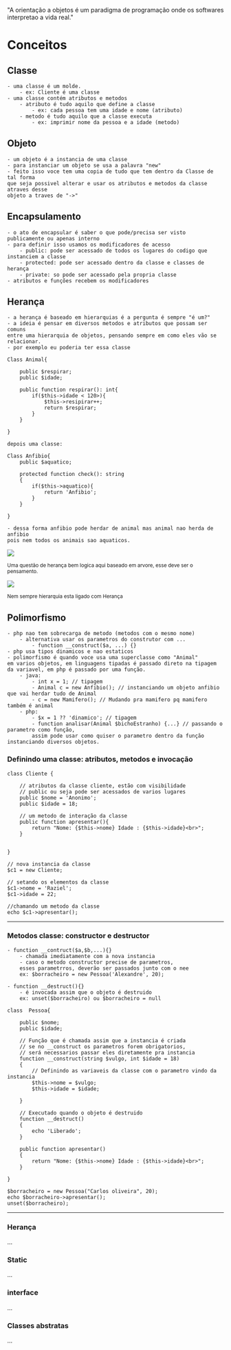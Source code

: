 "A orientação a objetos é um paradigma de programação onde os softwares interpretao a vida real."

# Conceitos

## Classe

    - uma classe é um molde.
        - ex: Cliente é uma classe
    - uma classe contém atributos e metodos
        - atributo é tudo aquilo que define a classe
            - ex: cada pessoa tem uma idade e nome (atributo)
        - metodo é tudo aquilo que a classe executa
            - ex: imprimir nome da pessoa e a idade (metodo)

## Objeto

    - um objeto é a instancia de uma classe
    - para instanciar um objeto se usa a palavra "new"
    - feito isso voce tem uma copia de tudo que tem dentro da Classe de tal forma
    que seja possivel alterar e usar os atributos e metodos da classe atraves desse
    objeto a traves de "->"

## Encapsulamento
    
    - o ato de encapsular é saber o que pode/precisa ser visto publicamente ou apenas interno
    - para definir isso usamos os modificadores de acesso
        - public: pode ser acessado de todos os lugares do codigo que instanciem a classe
        - protected: pode ser acessado dentro da classe e classes de herança
        - private: so pode ser acessado pela propria classe
    - atributos e funções recebem os modificadores

## Herança

    - a herança é baseado em hierarquias é a pergunta é sempre "é um?"
    - a ideia é pensar em diversos metodos e atributos que possam ser comuns
    entre uma hierarquia de objetos, pensando sempre em como eles vão se relacionar.
    - por exemplo eu poderia ter essa classe

    Class Animal{

        public $respirar;
        public $idade;

        public function respirar(): int{
            if($this->idade < 120>){
                $this->resipirar++;
                return $respirar;
            }
        }

    }
    
    depois uma classe:

    Class Anfibio{
        public $aquatico;

        protected function check(): string
        {
            if($this->aquatico){
                return 'Anfibio';
            }
        }

    }

    - dessa forma anfibio pode herdar de animal mas animal nao herda de anfibio
    pois nem todos os animais sao aquaticos.

<img src="images/heranca.png">

<small>Uma questão de herança bem logica aqui baseado em arvore, esse deve ser o pensamento.</small>

<img src="images/heranca2.png">

<small>Nem sempre hierarquia esta ligado com Herança</small>

## Polimorfismo

    - php nao tem sobrecarga de metodo (metodos com o mesmo nome)
        - alternativa usar os parametros do construtor com ...
            - function __construct($a, ...) {}
    - php usa tipos dinamicos e nao estaticos
    - polimorfismo é quando voce usa uma superclasse como "Animal"
    em varios objetos, em linguagens tipadas é passado direto na tipagem
    da variavel, em php é passado por uma função.
        - java:
            - int x = 1; // tipagem
            - Animal c = new Anfibio(); // instanciando um objeto anfibio que vai herdar tudo de Animal
            - c = new Mamifero(); // Mudando pra mamifero pq mamifero também é animal
        - php:
            - $x = 1 ?? 'dinamico'; // tipagem
            - function analisar(Animal $bichoEstranho) {...} // passando o parametro como função, 
            assim pode usar como quiser o parametro dentro da função instanciando diversos objetos.


### Definindo uma classe: atributos, metodos e invocação

    class Cliente {

        // atributos da classe cliente, estão com visibilidade 
        // public ou seja pode ser acessados de varios lugares
        public $nome = 'Anonimo';
        public $idade = 18;

        // um metodo de interação da classe
        public function apresentar(){
            return "Nome: {$this->nome} Idade : {$this->idade}<br>";
        }


    }

    // nova instancia da classe
    $c1 = new Cliente;

    // setando os elementos da classe
    $c1->nome = 'Raziel';
    $c1->idade = 22;

    //chamando um metodo da classe
    echo $c1->apresentar();

<hr>

### Metodos classe: constructor e destructor

    - function __contruct($a,$b,...){}
        - chamada imediatamente com a nova instancia
        - caso o metodo constructor precise de parametros, 
        esses parametrros, deverão ser passados junto com o nee
        ex: $borracheiro = new Pessoa('Alexandre', 20);

    - function __destruct(){}
        - é invocada assim que o objeto é destruido
        ex: unset($borracheiro) ou $borracheiro = null

    class  Pessoa{

        public $nome;
        public $idade;

        // Função que é chamada assim que a instancia é criada
        // se no __construct os parametros forem obrigatorios,
        // será necessarios passar eles diretamente pra instancia
        function __construct(string $vulgo, int $idade = 18)
        {
            // Definindo as variaveis da classe com o parametro vindo da instancia
            $this->nome = $vulgo;
            $this->idade = $idade;

        }

        // Executado quando o objeto é destruido
        function __destruct()
        {
            echo 'Liberado';
        }

        public function apresentar()
        {
            return "Nome: {$this->nome} Idade : {$this->idade}<br>";
        }

    }

    $borracheiro = new Pessoa("Carlos oliveira", 20);
    echo $borracheiro->apresentar();
    unset($borracheiro);

<hr>

### Herança

...


### Static

...

### interface

...

### Classes abstratas

...